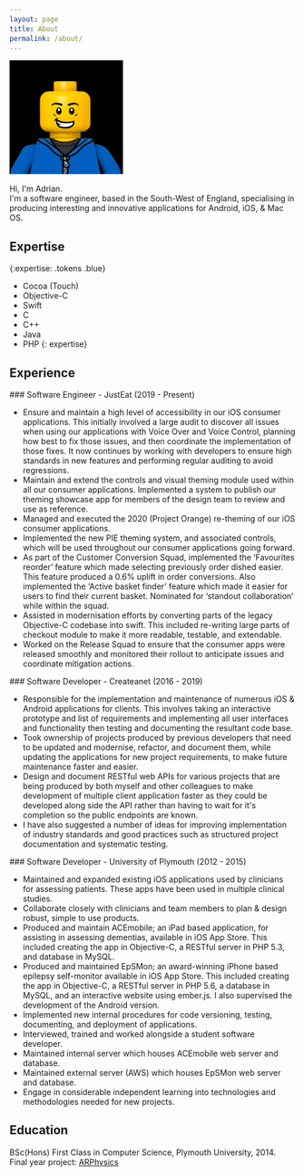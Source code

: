 ```yaml
---
layout: page
title: About
permalink: /about/
---
```


<img class="img-circle" src="/images/profile-image.png">


Hi, I'm Adrian.<br />
I'm a software engineer, based in the South-West of England, specialising in producing interesting and innovative applications for Android, iOS, & Mac OS.<br />



## Expertise
{:expertise: .tokens .blue}
* Cocoa (Touch)
* Objective-C
* Swift
* C
* C++
* Java
* PHP
{: expertise}


## Experience
<section class="experience" markdown="block">
### Software Engineer - JustEat (2019 - Present)

* Ensure and maintain a high level of accessibility in our iOS consumer applications. This initially involved a large audit to discover all issues when using our applications with Voice Over and Voice Control, planning how best to fix those issues, and then coordinate the implementation of those fixes. It now continues by working with developers to  ensure high standards in new features and performing regular auditing to avoid regressions.
* Maintain and extend the controls and visual theming module used within all our consumer applications. Implemented a system to publish our theming showcase app for members of the design team to review and use as reference.
* Managed and executed the 2020 (Project Orange) re-theming of our iOS consumer applications.
* Implemented the new PIE theming system, and associated controls, which will be used throughout our consumer applications going forward.
* As part of the Customer Conversion Squad, implemented the ‘Favourites reorder’ feature which made selecting previously order dished easier. This feature produced a 0.6% uplift in order conversions. Also implemented the ‘Active basket finder’ feature which made it easier for users to find their current basket. Nominated for ‘standout collaboration’ while within the squad.
* Assisted in modernisation efforts by converting parts of the legacy Objective-C codebase into swift. This included re-writing large parts of checkout module to make it more readable, testable, and extendable.
* Worked on the Release Squad to ensure that the consumer apps were released smoothly and monitored their rollout to anticipate issues and coordinate mitigation actions.
</section>

<section class="experience" markdown="block">
### Software Developer - Createanet (2016 - 2019)

* Responsible for the implementation and maintenance of numerous iOS & Android applications for clients. 
	This involves taking an interactive prototype and list of requirements and implementing all user interfaces and functionality then testing and documenting the resultant code base.
* Took ownership of projects produced by previous developers that need to be updated and modernise, refactor, and document them, while updating the applications for new project requirements, to make future maintenance faster and easier.
* Design and document RESTful web APIs for various projects that are being produced by both myself and other colleagues to make development of multiple client application faster as they could be developed along side the API rather than having to wait for it's completion so the public endpoints are known.
* I have also suggested a number of ideas for improving implementation of industry standards and good practices such as structured project documentation and systematic testing.
</section>

<section class="experience" markdown="block">
### Software Developer - University of Plymouth (2012 - 2015)

* Maintained and expanded existing iOS applications used by clinicians for assessing patients. These apps have been used in multiple clinical studies.
* Collaborate closely with clinicians and team members to plan & design robust, simple to use products.
* Produced and maintain ACEmobile; an iPad based application, for assisting in assessing dementias, available in iOS App Store. This included creating the app in Objective-C, a RESTful server in PHP 5.3, and database in MySQL.
* Produced and maintained EpSMon; an award-winning iPhone based epilepsy self-monitor available in iOS App Store. This included creating the app in Objective-C, a RESTful server in PHP 5.6, a database in MySQL, and an interactive website using ember.js. I also supervised the development of the Android version.
* Implemented new internal procedures for code versioning, testing, documenting, and deployment of applications.
* Interviewed, trained and worked alongside a student software developer.
* Maintained internal server which houses ACEmobile web server and database.
* Maintained external server (AWS) which houses EpSMon web server and database.
* Engage in considerable independent learning into technologies and methodologies needed for new projects.
</section>



## Education
BSc(Hons) First Class in Computer Science, Plymouth University, 2014.
<br>
Final year project: [ARPhysics](/projects/arphysics/)

